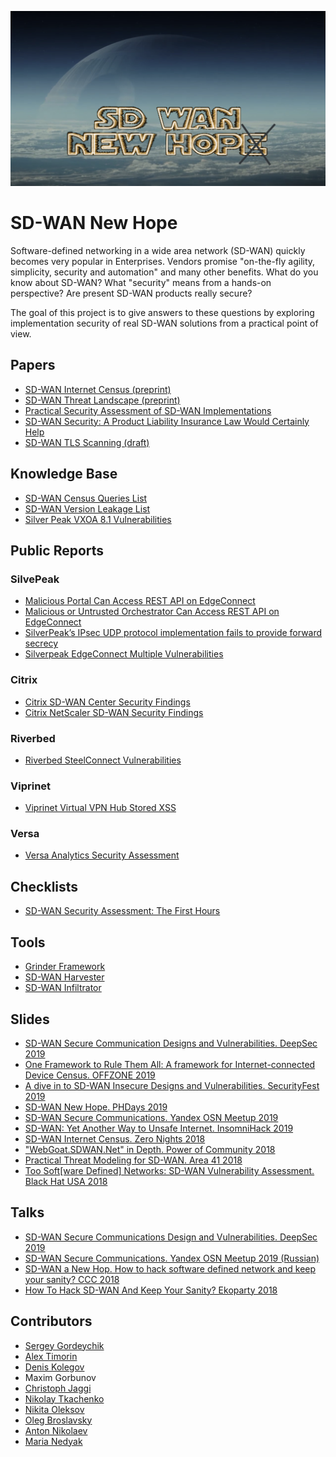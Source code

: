 ![logo](sdwan-logo.png)
# SD-WAN New Hope

Software-defined networking in a wide area network (SD-WAN) quickly becomes very popular in Enterprises. Vendors promise "on-the-fly agility, simplicity, security and automation" and many other benefits. 
What do you know about SD-WAN? What "security" means from a hands-on perspective? Are present SD-WAN products really secure? 

The goal of this project is to give answers to these questions by exploring implementation security of real SD-WAN solutions from a practical point of view.

## Papers
* [SD-WAN Internet Census (preprint)](https://arxiv.org/abs/1808.09027)
* [SD-WAN Threat Landscape (preprint)](https://arxiv.org/abs/1811.04583)
* [Practical Security Assessment of SD-WAN Implementations](https://medium.com/hackingodyssey/practical-security-assessment-of-sd-wan-implementations-c8aa51441c68)
* [SD-WAN Security: A Product Liability Insurance Law Would Certainly Help](https://blog.ipspace.net/2020/06/sdwan-silver-peak-security.html)
* [SD-WAN TLS Scanning (draft)](https://docs.google.com/document/d/1TCCGWkFKp07Bg7hEeKeqkwogi5UaArbJ_OpEJsyiuy8/)

## Knowledge Base
* [SD-WAN Census Queries List](docs/census.md)
* [SD-WAN Version Leakage List](docs/leakage.md)
* [Silver Peak VXOA 8.1 Vulnerabilities](docs/silverpeak-vxoa-8.1.pdf)

## Public Reports

### SilvePeak
* [Malicious Portal Can Access REST API on EdgeConnect](reports/SDWAN-New-Hop-2020-31-01.pdf)
* [Malicious or Untrusted Orchestrator Can Access REST API on EdgeConnect](reports/SDWAN-New-Hop-2020-30-01.pdf) 
* [SilverPeak’s IPsec UDP protocol implementation fails to provide forward secrecy](reports/SDWAN-New-Hop-2020-17-01.pdf)
* [Silverpeak EdgeConnect Multiple Vulnerabilities](reports/Silverpeak%20EdgeConnect%20Multiple%20Vulnerabilities%20-%20032018.pdf)

### Citrix
* [Citrix SD-WAN Center Security Findings](reports/Citrix%20SD-WAN%20Security%20Findings.pdf)
* [Citrix NetScaler SD-WAN Security Findings](reports/Citrix%20NetScaler%20SD-WAN%20Security%20Findings%20-%2011082018.pdf)

### Riverbed
* [Riverbed SteelConnect Vulnerabilities](reports/Riverbed%20SteelConnect%20Vulnerabilities.pdf)

### Viprinet
* [Viprinet Virtual VPN Hub Stored XSS](reports/Viprinet%20Stored%20XSS.pdf)

### Versa
* [Versa Analytics Security Assessment](reports/Versa%20Analytics%20Security%20Assessment%20-%2009112019.pdf)

## Checklists
* [SD-WAN Security Assessment: The First Hours](checklists/sd-wan-security-assessment-the-first-hours.md)

## Tools
* [Grinder Framework](https://github.com/sdnewhop/grinder)
* [SD-WAN Harvester](https://github.com/sdnewhop/sdwan-harvester)
* [SD-WAN Infiltrator](https://github.com/sdnewhop/sdwan-infiltrator)

## Slides
* [SD-WAN Secure Communication Designs and Vulnerabilities. DeepSec 2019](slides/DeepSec-2019.pdf)
* [One Framework to Rule Them All: A framework for Internet-connected Device Census. OFFZONE 2019](/slides/offzone-grinder-2019.pdf)
* [A dive in to SD-WAN Insecure Designs and Vulnerabilities. SecurityFest 2019](slides/securityfest-2019.pdf)
* [SD-WAN New Hope. PHDays 2019](slides/phdays-2019.pdf)
* [SD-WAN Secure Communications. Yandex OSN Meetup 2019](slides/yandex-osn-2019.pdf)
* [SD-WAN: Yet Another Way to Unsafe Internet. InsomniHack 2019](slides/insomnihack-2019.pdf)
* [SD-WAN Internet Census. Zero Nights 2018](slides/zn-2018.pdf)
* ["WebGoat.SDWAN.Net" in Depth. Power of Community 2018](slides/poc-2018.pdf)
* [Practical Threat Modeling for SD-WAN. Area 41 2018](slides/area41-2018.pdf)
* [Too Soft[ware Defined] Networks: SD-WAN Vulnerability Assessment. Black Hat USA 2018](slides/blackhat-2018.pdf)

## Talks
* [SD-WAN Secure Communications Design and Vulnerabilities. DeepSec 2019](https://vimeo.com/390850895)
* [SD-WAN Secure Communications. Yandex OSN Meetup 2019 (Russian)](https://www.youtube.com/watch?v=gHRustiUdKY)
* [SD-WAN a New Hop. How to hack software defined network and keep your sanity? CCC 2018](https://media.ccc.de/v/35c3-9446-sd-wan_a_new_hop)
* [How To Hack SD-WAN And Keep Your Sanity? Ekoparty 2018](https://www.youtube.com/watch?v=8jY0yPlW7xg)

## Contributors
- [Sergey Gordeychik](https://twitter.com/scadasl)
- [Alex Timorin](https://twitter.com/atimorin)
- [Denis Kolegov](https://twitter.com/dnkolegov)
- Maxim Gorbunov
- [Christoph Jaggi](https://uebermeister.com/about.html)
- [Nikolay Tkachenko](https://twitter.com/afr1ka_)
- [Nikita Oleksov](https://twitter.com/neoleksov)
- [Oleg Broslavsky](https://twitter.com/yalegko)
- [Anton Nikolaev](https://github.com/manmolecular)
- [Maria Nedyak](https://twitter.com/msh_smlv)

